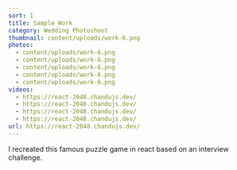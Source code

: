 ```yaml
---
sort: 1
title: Sample Work
category: Wedding Photoshoot
thumbnail: content/uploads/work-6.png
photos:
  - content/uploads/work-6.png
  - content/uploads/work-6.png
  - content/uploads/work-6.png
  - content/uploads/work-6.png
  - content/uploads/work-6.png
videos:
  - https://react-2048.chandujs.dev/
  - https://react-2048.chandujs.dev/
  - https://react-2048.chandujs.dev/
  - https://react-2048.chandujs.dev/
url: https://react-2048.chandujs.dev/
---
```


I recreated this famous puzzle game in react based on an interview challenge.
